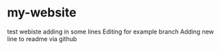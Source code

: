 # my-website
test webiste
adding in some lines
Editing for example branch
Adding new line to readme via github
